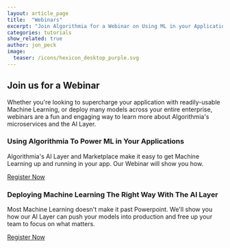```yaml
---
layout: article_page
title:  "Webinars"
excerpt: "Join Algorithmia for a Webinar on Using ML in your Applications or Deploying with the AI Layer"
categories: tutorials
show_related: true
author: jon_peck
image:
  teaser: /icons/hexicon_desktop_purple.svg
---
```


## Join us for a Webinar

Whether you're looking to supercharge your application with readily-usable Machine Learning, or deploy many models across your entire enterprise, webinars are a fun and engaging way to learn more about Algorithmia's microservices and the AI Layer.

### Using Algorithmia To Power ML in Your Applications
 
Algorithmia's AI Layer and Marketplace make it easy to get Machine Learning up and running in your app. Our Webinar will show you how.

<a href="https://attendee.gotowebinar.com/rt/7443270800995727362" class="btn btn-default btn-primary">Register Now</a>


### Deploying Machine Learning The Right Way With The AI Layer
 
Most Machine Learning doesn't make it past Powerpoint. We'll show you how our AI Layer can push your models into production and free up your team to focus on what matters.

<a href="https://attendee.gotowebinar.com/rt/3944475267830746882" class="btn btn-default btn-primary">Register Now</a>
